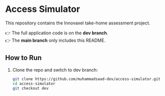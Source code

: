 
# Access Simulator

This repository contains the Innovaxel take-home assessment project.  

👉 The full application code is on the **dev branch**.  
👉 The **main branch** only includes this README.  

## How to Run
1. Clone the repo and switch to dev branch:
   ```bash
   git clone https://github.com/muhammadsaad-dev/access-simulator.git
   cd access-simulator
   git checkout dev

